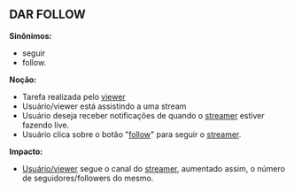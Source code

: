 ## DAR FOLLOW

**Sinônimos:** 
* seguir
* follow.

**Noção:** 
* Tarefa realizada pelo [viewer](https://github.com/gabrielziegler3/Requisitos-2018-1/wiki/Viewer)
* Usuário/viewer está assistindo a uma stream
* Usuário deseja receber notificações de quando o [streamer](https://github.com/gabrielziegler3/Requisitos-2018-1/wiki/L%C3%A9xico-Streamer) estiver fazendo live.
* Usuário clica sobre o botão "[follow](https://github.com/gabrielziegler3/Requisitos-2018-1/wiki/Dar-Follow)" para seguir o [streamer](https://github.com/gabrielziegler3/Requisitos-2018-1/wiki/L%C3%A9xico-Streamer).

**Impacto:**
* [Usuário/viewer](https://github.com/gabrielziegler3/Requisitos-2018-1/wiki/Viewer) segue o canal do [streamer](https://github.com/gabrielziegler3/Requisitos-2018-1/wiki/L%C3%A9xico-Streamer), aumentado assim, o número de seguidores/followers do mesmo.